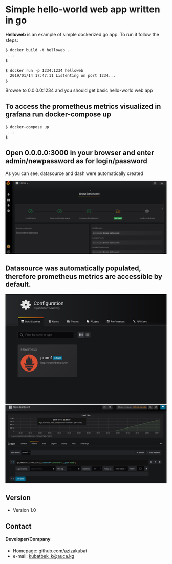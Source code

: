 Simple hello-world web app written in go
======
**Helloweb** is an example of simple dockerized go app. To run it follow the steps:

```
$ docker build -t helloweb .
 ...
$

$ docker run -p 1234:1234 helloweb
  2019/01/14 17:47:11 Listenting on port 1234...
$
```
Browse to 0.0.0.0:1234 and you should get basic hello-world web app

## To access the prometheus metrics visualized in grafana run docker-compose up
```
$ docker-compose up
 ...
$
```

## Open 0.0.0.0:3000 in your browser and enter admin/newpassword as for login/password
As you can see, datasource and dash were automatically created


![alt text](1st.png)

## Datasource was automatically populated, therefore prometheus metrics are accessible by default.


![alt text](2nd.png)
![alt text](3rd.png)


## Version
* Version 1.0

## Contact
#### Developer/Company
* Homepage: github.com/azizakubat
* e-mail: kubatbek_k@auca.kg
